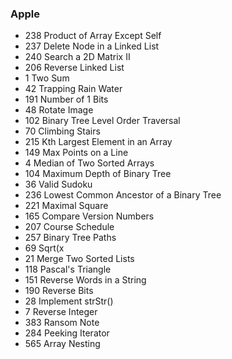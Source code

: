 ### Apple
* 	238		Product of Array Except Self
* 	237		Delete Node in a Linked List
* 	240		Search a 2D Matrix II
* 	206		Reverse Linked List
* 	1		Two Sum
* 	42		Trapping Rain Water
* 	191		Number of 1 Bits
* 	48		Rotate Image
* 	102		Binary Tree Level Order Traversal
* 	70		Climbing Stairs
* 	215		Kth Largest Element in an Array
* 	149		Max Points on a Line
* 	4		Median of Two Sorted Arrays
* 	104		Maximum Depth of Binary Tree
* 	36		Valid Sudoku
* 	236		Lowest Common Ancestor of a Binary Tree
* 	221		Maximal Square
* 	165		Compare Version Numbers
* 	207		Course Schedule
* 	257		Binary Tree Paths
* 	69		Sqrt(x
* 	21		Merge Two Sorted Lists
* 	118		Pascal's Triangle
* 	151		Reverse Words in a String
* 	190		Reverse Bits
* 	28		Implement strStr()
* 	7		Reverse Integer
* 	383		Ransom Note
* 	284		Peeking Iterator
* 	565		Array Nesting
